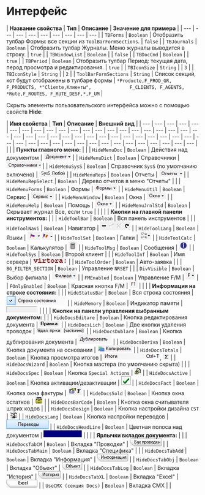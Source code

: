 # Интерфейс

| **Название свойства** | **Тип** | **Описание**  | **Значение для примера**  |
| --- | --- | --- | --- | --- | --- | --- | --- | --- |
| `TBForms` | `Boolean` | Отобразить тулбар Формы: все секции из `ToolBarFormSections`. | `false` |
| `TBJournals` | `Boolean` | Отобразить тулбар Журналы. Меню журналы выводится в строку. | `true` |
| `TBWindowList` | `Boolean` |   | `false` |
| `TBDocCmd` | `Boolean` |   | `true` |
| `TBPeriod` | `Boolean` | Отобразить тулбар Период: текущая дата, перод просмотра и редактирования. | `true` |
| `TBIconSize` | `String` |   | `3` |
| `TBIconStyle` | `String` |   | `2` |
| `ToolBarFormSections` | `String` | Список секций, кот будут отображены в тулбаре формы | `*Producte,F_PROD_GR, F_PRODUCTS, *"Cliente,Клиенты",              F_CLIENTS, F_AGENTS, *Rute,F_ROUTES, F_RUTE_DESF,*,F_UM` |

 Скрыть элементы пользовательского интерфейса можно с помощью свойств **Hide**:



| **Имя свойства**  | **Тип** | **Описание** | **Внешний вид**   |
| --- | --- | --- | --- | --- | --- | --- | --- | --- | --- | --- | --- | --- | --- | --- | --- | --- | --- | --- | --- | --- | --- | --- | --- | --- | --- | --- | --- | --- | --- | --- | --- | --- | --- | --- | --- | --- | --- | --- | --- | --- | --- | --- | --- | --- | --- | --- | --- | --- | --- | --- | --- |
|   |   | **Пункты главного меню:**  |     |
| `HideMenuDoc` | `Boolean` | Действия над документом | ![](https://github.com/prbsoft/wiki/blob/master/src/interface/doc.png?raw=true) |
| `HideMenuDict` | `Boolean` | Справочники | ![](https://github.com/prbsoft/wiki/blob/master/src/interface/spr.png?raw=true) |
| `HideMenuSysS` | `Boolean` | Справочник `SysS` \(по умолчанию включено\) | ![](https://github.com/prbsoft/wiki/blob/master/src/interface/sys.png?raw=true) |
| `HideMenuReps` | `Boolean` | Отчеты | ![](https://github.com/prbsoft/wiki/blob/master/src/interface/rep.png?raw=true) |
| `HideMenuRepSelect` | `Boolean` | Дерево отчетов в меню "Отчеты" |   |
| `HideMenuForms` | `Boolean` | Формы | ![](https://github.com/prbsoft/wiki/blob/master/src/interface/form.png?raw=true) |
| `HideMenuUtil` | `Boolean` | Сервис | ![](https://github.com/prbsoft/wiki/blob/master/src/interface/service.png?raw=true) |
| `HideMenuWindow` | `Boolean` | Окна | ![](https://github.com/prbsoft/wiki/blob/master/src/interface/win.png?raw=true) |
| `HideMenuHelp` | `Boolean` | Помощь | ![](https://github.com/prbsoft/wiki/blob/master/src/interface/win.png?raw=true) |
| `HideMenuJrnlStd` | `Boolean` | Скрывает журнал Все, если `true` |   |
|   |   | **Кнопки на главной панели инструментов:** |   |
| `HideToolBar` | `Boolean` | Вся панель инструментов |   |
| `HideToolNavi` | `Boolean` | Навигатор | ![](https://github.com/prbsoft/wiki/blob/master/src/interface/10.png?raw=true) |
| `HideToolLang` | `Boolean` | Языки |  ![N](https://github.com/prbsoft/wiki/blob/master/src/interface/11.png?raw=true) ![N](https://github.com/prbsoft/wiki/blob/master/src/interface/31.png?raw=true) |
| `HideToolSet` | `Boolean` | Галки | ![](https://github.com/prbsoft/wiki/blob/master/src/interface/12.png?raw=true) |
| `HideToolCalc` | `Boolean` | Калькулятор | ![](https://github.com/prbsoft/wiki/blob/master/src/interface/calc.png?raw=true) |
| `HideToolMsg` | `Boolean` | Сообщения | ![](https://github.com/prbsoft/wiki/blob/master/src/interface/14.png?raw=true) |
| `HideToolSys` | `Boolean` | Второй клиент |   |
| `HideToolInf` | `Boolean` | Имя сервера | ![](https://github.com/prbsoft/wiki/blob/master/src/interface/16.png?raw=true) |
| `HideToolOrder` | `Boolean` | Авто-заявка |   |
| `BG_FILTER_SECTION` | `Boolean` |  Управление `NRSET` |   |
| `DivVisible` | `Boolean` | Выбор филиала | ![](https://github.com/prbsoft/wiki/blob/master/src/interface/40.png?raw=true) |
| `FMEnabled` | `Boolean` | Управление F/M | ![](https://github.com/prbsoft/wiki/blob/master/src/interface/41.png?raw=true) |
| `FOnlyEnabled` | `Boolean` | Красная кнопка F/M | ![](https://github.com/prbsoft/wiki/blob/master/src/interface/42.png?raw=true) |
|   |   | **Информация на строке состояния:** |   |
| `HideStatusBar` | `Boolean` | Вся строка состояния | ![](https://github.com/prbsoft/wiki/blob/master/src/interface/44.png?raw=true) |
| `HideMemory` | `Boolean` | Индикатор памяти | ![](https://github.com/prbsoft/wiki/blob/master/src/interface/45.png?raw=true) |
|   |   | **Кнопки на панели управления выбранным документом:** |   |
| `HideDocsEditare` | `Boolean` | Кнопка редактирования документа | ![](https://github.com/prbsoft/wiki/blob/master/src/interface/18.png?raw=true) |
| `HideDocsLich` | `Boolean` | Две кнопки удаления проводок |  ![N](https://github.com/prbsoft/wiki/blob/master/src/interface/19.png?raw=true) ![N](https://github.com/prbsoft/wiki/blob/master/src/interface/20.png?raw=true) |
| `HideDocsDublare` | `Boolean` | Кнопка дублирования документа | ![](https://github.com/prbsoft/wiki/blob/master/src/interface/38.png?raw=true) |
| `HideDocsDeriva` | `Boolean` | Кнопка документа на основании | ![](https://github.com/prbsoft/wiki/blob/master/src/interface/34.png?raw=true) |
| `HideDocsTotals` | `Boolean` | Кнопка просмотра итогов |  ![N](https://github.com/prbsoft/wiki/blob/master/src/interface/39.png?raw=true), ![N](https://github.com/prbsoft/wiki/blob/master/src/interface/23.png?raw=true) |
| `HideDocsWizard`  | `Boolean` | Кнопка мастера \(по умолчанию скрыта\) |   |
| `HideDocsSpec` | `Boolean` | Кнопка `Special Actions` | ![](https://github.com/prbsoft/wiki/blob/master/src/interface/22.png?raw=true) |
| `HideDocsActive` | `Boolean` | Кнопка активации/дезактивации | ![](https://github.com/prbsoft/wiki/blob/master/src/interface/32.png?raw=true) |
| `HideDocsFact` | `Boolean` | Кнопка окна фактуры | ![](https://github.com/prbsoft/wiki/blob/master/src/interface/21.png?raw=true) |
| `HideDocsSold` | `Boolean` | Кнопка окна остатков | ![](https://github.com/prbsoft/wiki/blob/master/src/interface/%D0%9A%D0%BD%D0%BE%D0%BF%D0%BA%D0%B0%20%D0%BE%D1%81%D1%82%D0%B0%D1%82%D0%BA%D0%BE%D0%B2.png?raw=true) |
| `HideDocsBarCode` | `Boolean` | Кнопка окна считывателя штрих кодов |   |
| `HideDocsDesign` | `Boolean` | Кнопка настройки дизайна `CST` | ![](https://github.com/prbsoft/wiki/blob/master/src/interface/46.png?raw=true) |
| `HideDocsLang` | `Boolean` | Кнопка настройки переводов | ![](https://github.com/prbsoft/wiki/blob/master/src/interface/33.png?raw=true) |
| `HideDocsHeadLine` | `Boolean` | Цветная полоса над документом | ![](https://github.com/prbsoft/wiki/blob/master/src/interface/24.png?raw=true) |
|   |   | **Ярлычки вкладок документа:** |   |
| `HideDocsTabCM` | `Boolean` | Вкладка "Проводки" | ![](https://github.com/prbsoft/wiki/blob/master/src/interface/26.png?raw=true) |
| `HideDocsTabMain` | `Boolean` | Вкладка "Специфика" |   |
| `HideDocsTabAdd` | `Boolean` | Вкладка "Информация" | ![](https://github.com/prbsoft/wiki/blob/master/src/interface/27.png?raw=true) |
| `HideDocsTabObj` | `Boolean` | Вкладка "Объект" | ![](https://github.com/prbsoft/wiki/blob/master/src/interface/28.png?raw=true) |
| `HideDocsTabLog`  | `Boolean` | Вкладка "История" | ![](https://github.com/prbsoft/wiki/blob/master/src/interface/29.png?raw=true) |
| `HideDocsTabXL` | `Boolean` | Вкладка "Excel" | ![](https://github.com/prbsoft/wiki/blob/master/src/interface/30.png?raw=true) |
| `UseCMX (секция Docs)` | `Boolean` | Вкладка CMX |   |

